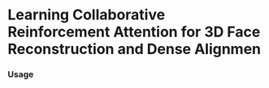 # Learning Collaborative Reinforcement Attention for 3D Face Reconstruction and Dense Alignmen
### Usage
